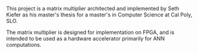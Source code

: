 <!-- Seth Kiefer's Master Thesis -->
This project is a matrix multiplier architected and implemented by Seth Kiefer as his master's thesis for a master's in Computer Science at Cal Poly, SLO.

The matrix multiplier is designed for implementation on FPGA, and is intended to be used as a hardware accelerator primarily for ANN computations.

